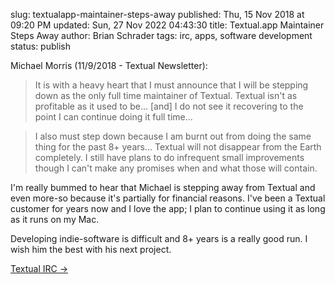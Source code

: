 slug: textualapp-maintainer-steps-away
published: Thu, 15 Nov 2018 at 09:20 PM
updated: Sun, 27 Nov 2022 04:43:30 
title: Textual.app Maintainer Steps Away
author: Brian Schrader
tags: irc, apps, software development
status: publish

Michael Morris (11/9/2018 - Textual Newsletter):

> It is with a heavy heart that I must announce that I will be stepping down as the only full time maintainer of Textual. Textual isn't as profitable as it used to be... [and] I do not see it recovering to the point I can continue doing it full time...

> I also must step down because I am burnt out from doing the same thing for the past 8+ years... Textual will not disappear from the Earth completely. I still have plans to do infrequent small improvements though I can't make any promises when and what those will contain.

I'm really bummed to hear that Michael is stepping away from Textual and even more-so because it's partially for financial reasons. I've been a Textual customer for years now and I love the app; I plan to continue using it as long as it runs on my Mac.

Developing indie-software is difficult and 8+ years is a really good run. I wish him the best with his next project.

[Textual IRC &#8594;](https://www.codeux.com/textual/)
